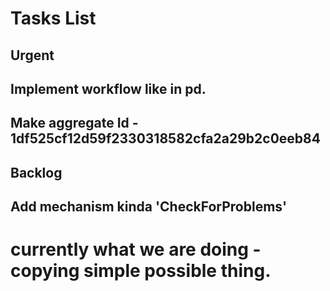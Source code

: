 # Tasks List

## Urgent
## Implement workflow like in pd.
## Make aggregate Id  - 1df525cf12d59f2330318582cfa2a29b2c0eeb84

## Backlog
## Add mechanism kinda 'CheckForProblems'

# currently what we are doing - copying simple possible thing.